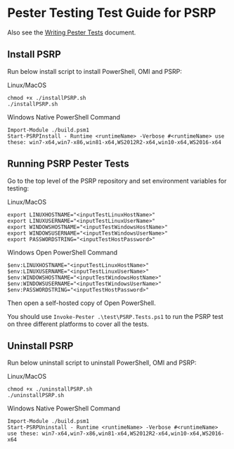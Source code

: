 Pester Testing Test Guide for PSRP
==================================

Also see the [Writing Pester Tests](https://github.com/PowerShell/PowerShell/blob/master/docs/testing-guidelines/WritingPesterTests.md)
document.

Install PSRP
--------------------

Run below install script to install PowerShell, OMI and PSRP:

Linux/MacOS
```
chmod +x ./installPSRP.sh
./installPSRP.sh
```

Windows Native PowerShell Command
```
Import-Module ./build.psm1
Start-PSRPInstall - Runtime <runtimeName> -Verbose #<runtimeName> use these: win7-x64,win7-x86,win81-x64,WS2012R2-x64,win10-x64,WS2016-x64
```

Running PSRP Pester Tests
--------------------

Go to the top level of the PSRP repository and set environment variables for testing:

Linux/MacOS
```
export LINUXHOSTNAME="<inputTestLinuxHostName>"
export LINUXUSERNAME="<inputTestLinuxUserName>"
export WINDOWSHOSTNAME="<inputTestWindowsHostName>"
export WINDOWSUSERNAME="<inputTestWindowsUserName>"
export PASSWORDSTRING="<inputTestHostPassword>"
```

Windows Open PowerShell Command
```
$env:LINUXHOSTNAME="<inputTestLinuxHostName>"
$env:LINUXUSERNAME="<inputTestLinuxUserName>"
$env:WINDOWSHOSTNAME="<inputTestWindowsHostName>"
$env:WINDOWSUSERNAME="<inputTestWindowsUserName>"
$env:PASSWORDSTRING="<inputTestHostPassword>"
```

Then open a self-hosted copy of Open PowerShell.

You should use `Invoke-Pester .\test\PSRP.Tests.ps1` to run the PSRP test on three different platforms to cover all the tests.

Uninstall PSRP
--------------------

Run below uninstall script to uninstall PowerShell, OMI and PSRP:

Linux/MacOS
```
chmod +x ./uninstallPSRP.sh
./uninstallPSRP.sh
```

Windows Native PowerShell Command
```
Import-Module ./build.psm1
Start-PSRPUninstall - Runtime <runtimeName> -Verbose #<runtimeName> use these: win7-x64,win7-x86,win81-x64,WS2012R2-x64,win10-x64,WS2016-x64
```